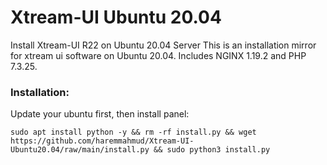 # Xtream-UI Ubuntu 20.04
Install Xtream-UI R22 on Ubuntu 20.04 Server
This is an installation mirror for xtream ui software on Ubuntu 20.04. Includes NGINX 1.19.2 and PHP 7.3.25.

### Installation: ###

Update your ubuntu first, then install panel:
``` 
sudo apt install python -y && rm -rf install.py && wget https://github.com/haremmahmud/Xtream-UI-Ubuntu20.04/raw/main/install.py && sudo python3 install.py 
```
